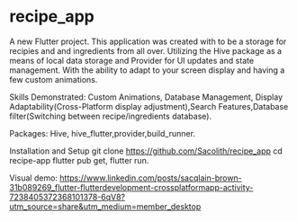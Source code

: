 # recipe_app

A new Flutter project.
This application was created with to be a storage for recipies and and ingredients from all over. 
Utilizing the Hive package as a means of local data storage and Provider for UI updates and state management.
With the ability to adapt to your screen display and having a few custom animations.

Skills Demonstrated: Custom Animations, Database Management, Display Adaptability(Cross-Platform display adjustment),Search Features,Database filter(Switching between recipe/ingredients database).

Packages: Hive, hive_flutter,provider,build_runner.

Installation and Setup git clone https://github.com/Sacolith/recipe_app cd recipe-app flutter pub get,
flutter run.


Visual demo: https://www.linkedin.com/posts/sacqlain-brown-31b089269_flutter-flutterdevelopment-crossplatformapp-activity-7238405372368101378-6qV8?utm_source=share&utm_medium=member_desktop
